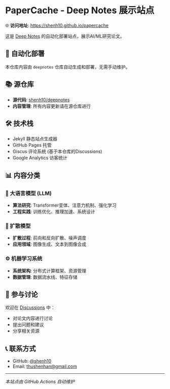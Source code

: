 # PaperCache - Deep Notes 展示站点

🌐 **访问地址**: https://shenh10.github.io/papercache

这是 [Deep Notes](https://github.com/shenh10/deepnotes) 的自动化部署站点，展示AI/ML研究论文。

## 🔄 自动化部署

本仓库内容由 `deepnotes` 仓库自动生成和部署，无需手动维护。

## 📚 源仓库

- **源代码**: [shenh10/deepnotes](https://github.com/shenh10/deepnotes)
- **内容管理**: 所有内容更新请在源仓库进行

## 🛠️ 技术栈

- Jekyll 静态站点生成器
- GitHub Pages 托管
- Giscus 评论系统 (基于本仓库的Discussions)
- Google Analytics 访客统计

## 📊 内容分类

### 🤖 大语言模型 (LLM)
- **算法研究**: Transformer变体、注意力机制、强化学习
- **工程实践**: 训练优化、推理加速、系统设计

### 🎨 扩散模型
- **扩散过程**: 前向和反向扩散、噪声调度
- **应用领域**: 图像生成、文本到图像合成

### ⚙️ 机器学习系统
- **系统架构**: 分布式计算框架、资源管理
- **数据管理**: 数据流水线、特征存储

## 💬 参与讨论

欢迎在 [Discussions](https://github.com/shenh10/papercache/discussions) 中：

- 对论文内容进行讨论
- 提出问题和建议
- 分享相关资源

## 📞 联系方式

- GitHub: [@shenh10](https://github.com/shenh10)
- Email: thushenhan@gmail.com

---

_本站点由 GitHub Actions 自动维护_
